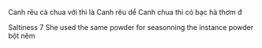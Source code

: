 Canh rêu cà chua với thì là 
Canh rêu dể
Canh chua thì có bạc hà thơm đ


Saltiness 7 
She used the same powder for seasonning the instance powder bột nêm